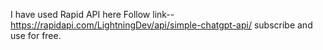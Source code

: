 I have used Rapid API here
Follow  link--https://rapidapi.com/LightningDev/api/simple-chatgpt-api/ subscribe and use for free.
